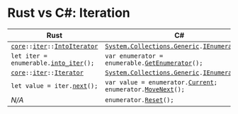# Rust vs C#: Iteration



| Rust                                                  | C#                                                                        |
| ------------------------------------------------------| --------------------------------------------------------------------------|
| <code>[core]::[iter]::[IntoIterator]</code>           | <code>[System.Collections.Generic].[IEnumerable]\<T\></code>              |
| <code>let iter = enumerable.[into_iter]\(\);</code>   | <code>var enumerator = enumerable.[GetEnumerator]\(\);</code>             |
| <code>[core]::[iter]::[Iterator]</code>               | <code>[System.Collections.Generic].[IEnumerator]\<T\></code>              |
| <code>let value = iter.[next]\(\);</code>             | <code>var value = enumerator.[Current]; enumerator.[MoveNext]\(\);</code> |
| *N/A*                                                 | <code>enumerator.[Reset]\(\);</code>                                      |



<!-- References -->

[core]:                         https://doc.rust-lang.org/core/
[iter]:                         https://doc.rust-lang.org/core/iter/
[IntoIterator]:                 https://doc.rust-lang.org/core/iter/trait.IntoIterator.html
[into_iter]:                    https://doc.rust-lang.org/core/iter/trait.IntoIterator.html#tymethod.into_iter
[Iterator]:                     https://doc.rust-lang.org/core/iter/trait.Iterator.html
[next]:                         https://doc.rust-lang.org/core/iter/trait.Iterator.html#tymethod.next

[System.Collections.Generic]:   https://learn.microsoft.com/en-us/dotnet/api/system.collections.generic
[IEnumerable]:                  https://learn.microsoft.com/en-us/dotnet/api/system.collections.generic.ienumerable-1
[GetEnumerator]:                https://learn.microsoft.com/en-us/dotnet/api/system.collections.generic.ienumerable-1.getenumerator
[IEnumerator]:                  https://learn.microsoft.com/en-us/dotnet/api/system.collections.generic.ienumerator-1
[Current]:                      https://learn.microsoft.com/en-us/dotnet/api/system.collections.generic.ienumerator-1.current
[MoveNext]:                     https://learn.microsoft.com/en-us/dotnet/api/system.collections.ienumerator.movenext#system-collections-ienumerator-movenext
[Reset]:                        https://learn.microsoft.com/en-us/dotnet/api/system.collections.ienumerator.reset
